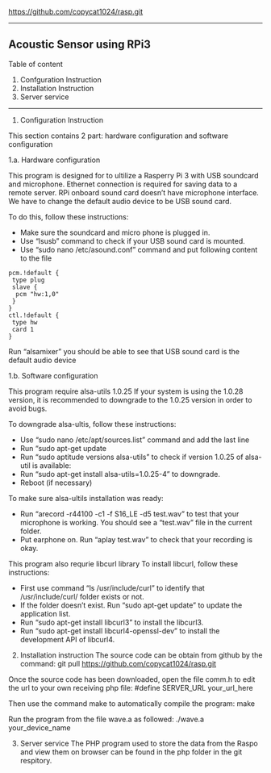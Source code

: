 
https://github.com/copycat1024/rasp.git

--------------------------------
   Acoustic Sensor using RPi3
--------------------------------

 Table of content
  1. Confguration Instruction
  2. Installation Instruction
  3. Server service

--------------------------------
 1. Configuration Instruction

 This section contains 2 part: hardware configuration and software configuration

  1.a. Hardware configuration

  This program is designed for to ultilize a Rasperry Pi 3 with USB soundcard and microphone.
  Ethernet connection is required for saving data to a remote server.
  RPi onboard sound card doesn’t have microphone interface. We have to change the default audio device to be USB sound card.

  To do this, follow these instructions:
   - Make sure the soundcard and micro phone is plugged in.
   - Use “lsusb” command to check if your USB sound card is mounted.
   - Use “sudo nano /etc/asound.conf” command and put following content to the file

    pcm.!default {
     type plug
     slave {
      pcm "hw:1,0"
     }
    }
    ctl.!default {
     type hw
     card 1
    }

  Run “alsamixer” you should be able to see that USB sound card is the default audio device

  1.b. Software configuration

  This program require alsa-utils 1.0.25
  If your system is using the 1.0.28 version, it is recommended to downgrade to the 1.0.25 version in order to avoid bugs.

  To downgrade alsa-ultis, follow these instructions:
   - Use “sudo nano /etc/apt/sources.list” command and add the last line
   - Run “sudo apt-get update
   - Run “sudo aptitude versions alsa-utils” to check if version 1.0.25 of alsa-util is available:
   - Run “sudo apt-get install alsa-utils=1.0.25-4” to downgrade.
   - Reboot (if necessary)

  To make sure alsa-ultils installation was ready:
   - Run “arecord -r44100 -c1 -f S16_LE -d5 test.wav” to test that your microphone is working. You should see a “test.wav” file in the current folder.
   - Put earphone on. Run “aplay test.wav” to check that your recording is okay.

  This program also requrie libcurl library
  To install libcurl, follow these instructions:
   - First use command “ls /usr/include/curl” to identify that /usr/include/curl/ folder exists or not.
   - If the folder doesn’t exist. Run “sudo apt-get update” to update the application list.
   - Run “sudo apt-get install libcurl3” to install the libcurl3.
   - Run “sudo apt-get install libcurl4-openssl-dev” to install the development API of libcurl4.

 2. Installation instruction
  The source code can be obtain from github by the command:
   git pull https://github.com/copycat1024/rasp.git

  Once the source code has been downloaded, open the file comm.h to edit the url to your own receiving php file:
   #define SERVER_URL your_url_here

  Then use the command make to automatically compile the program:
   make

  Run the program from the file wave.a as followed:
   ./wave.a your_device_name

 3. Server service
  The PHP program used to store the data from the Raspo and view them on browser can be found in the php folder in the git respitory.

